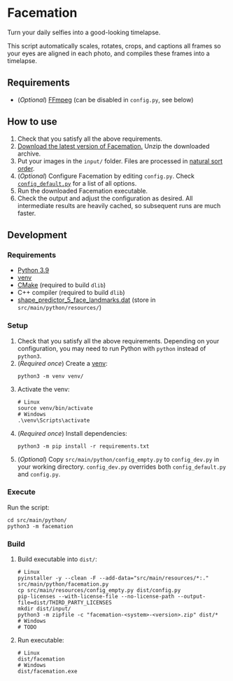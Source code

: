 # Facemation
Turn your daily selfies into a good-looking timelapse.

This script automatically scales, rotates, crops, and captions all frames so your eyes are aligned in each photo, and
compiles these frames into a timelapse.

## Requirements
* (_Optional_) [FFmpeg](https://ffmpeg.org/) (can be disabled in `config.py`, see below)

## How to use
1. Check that you satisfy all the above requirements.
2. [Download the latest version of Facemation.](https://github.com/FWDekker/facemation/releases/latest)
   Unzip the downloaded archive.
3. Put your images in the `input/` folder.
   Files are processed in [natural sort order](https://en.wikipedia.org/wiki/Natural_sort_order).
4. (_Optional_) Configure Facemation by editing `config.py`.
   Check [`config_default.py`](https://github.com/FWDekker/facemation/blob/master/src/main/resources/config_default.py)
   for a list of all options.
5. Run the downloaded Facemation executable.
6. Check the output and adjust the configuration as desired.
   All intermediate results are heavily cached, so subsequent runs are much faster.

## Development
### Requirements
* [Python 3.9](https://www.python.org/)
* [venv](https://docs.python.org/3/tutorial/venv.html)
* [CMake](https://cmake.org/) (required to build `dlib`)
* C++ compiler (required to build `dlib`)
* [shape_predictor_5_face_landmarks.dat](http://dlib.net/files/shape_predictor_5_face_landmarks.dat.bz2)
  (store in `src/main/python/resources/`)

### Setup
1. Check that you satisfy all the above requirements.
   Depending on your configuration, you may need to run Python with `python` instead of `python3`.
2. (_Required once_) Create a [venv](https://docs.python.org/3/tutorial/venv.html):
   ```shell
   python3 -m venv venv/
   ```
3. Activate the venv:
   ```shell
   # Linux
   source venv/bin/activate
   # Windows
   .\venv\Scripts\activate
   ```
4. (_Required once_) Install dependencies:
   ```shell
   python3 -m pip install -r requirements.txt
   ```
5. (_Optional_) Copy `src/main/python/config_empty.py` to `config_dev.py` in your working directory.
   `config_dev.py` overrides both `config_default.py` and `config.py`.

### Execute
Run the script:
```shell
cd src/main/python/
python3 -m facemation
```

### Build
1. Build executable into `dist/`:
   ```shell
   # Linux
   pyinstaller -y --clean -F --add-data="src/main/resources/*:." src/main/python/facemation.py
   cp src/main/resources/config_empty.py dist/config.py
   pip-licenses --with-license-file --no-license-path --output-file=dist/THIRD_PARTY_LICENSES
   mkdir dist/input/
   python3 -m zipfile -c "facemation-<system>-<version>.zip" dist/*
   # Windows
   # TODO
   ```
2. Run executable:
   ```shell
   # Linux
   dist/facemation
   # Windows
   dist/facemation.exe
   ```
